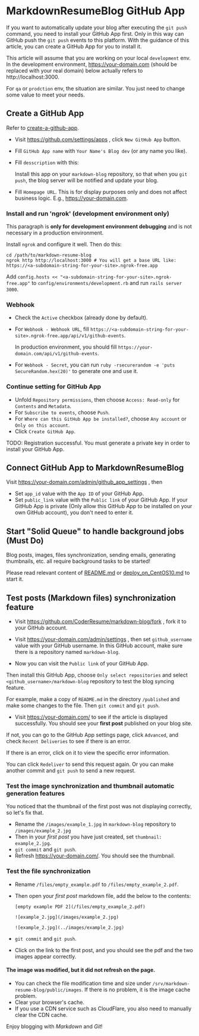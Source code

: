 # MarkdownResumeBlog GitHub App

If you want to automatically update your blog after executing the `git push` command, you need to install your GitHub App first. Only in this way can GitHub push the `git push` events to this platform.
With the guidance of this article, you can create a GitHub App for you to install it.

This article will assume that you are working on your local `development` env.
In the development environment, https://your-domain.com (should be replaced with your real domain) below actually refers to http://localhost:3000.

For `qa` or `prodction` env, the situation are similar. You just need to change some value to meet your needs.

## Create a GitHub App

Refer to [create-a-github-app](https://docs.github.com/en/developers/apps/setting-up-your-development-environment-to-create-a-github-app#step-2-register-a-new-github-app).

- Visit https://github.com/settings/apps , click `New GitHub App` button.
- Fill `GitHub App name` with `Your Name's Blog dev` (or any name you like).
- Fill `desscription` with this:

	Install this app on your `markdown-blog` repository, so that when you `git push`, the blog server will be notified and update your blog.

- Fill `Homepage URL`. This is for display purposes only and does not affect business logic. E.g., https://your-domain.com.

### Install and run 'ngrok' (development environment only)

This paragraph is **only for development environment debugging** and is not necessary in a production environment.

Install `ngrok` and configure it well. Then do this:

```shell
cd /path/to/markdown-resume-blog
ngrok http http://localhost:3000 # You will get a base URL like: https://<a-subdomain-string-for-your-site>.ngrok-free.app
```

Add `config.hosts << "<a-subdomain-string-for-your-site>.ngrok-free.app"` to `config/environments/development.rb` and run `rails server 3000`.

### Webhook

- Check the `Active` checkbox (already done by default).

- For `Webhook - Webhook URL`, fill `https://<a-subdomain-string-for-your-site>.ngrok-free.app/api/v1/github-events`.

    In production environment, you should fill `https://your-domain.com/api/v1/github-events`.

- For `Webhook - Secret`, you can run `ruby -rsecurerandom -e 'puts SecureRandom.hex(20)'` to generate one and use it.

### Continue setting for GitHub App

- Unfold `Repository permissions`, then choose `Access: Read-only` for `Contents` and `Metadata`.
- For `Subscribe to events`, choose `Push`.
- For `Where can this GitHub App be installed?`, choose `Any account` or `Only on this account`.
- Click `Create GitHub App`.

TODO: Registration successful. You must generate a private key in order to install your GitHub App.

## Connect GitHub App to MarkdownResumeBlog

Visit https://your-domain.com/admin/github_app_settings , then

- Set `app_id` value with the `App ID` of your GitHub App.
- Set `public_link` value with the `Public link` of your GitHub App.
    If your GitHub App is private (Only allow this GitHub App to be installed on your own GitHub account), you don't need to enter it.

## Start "Solid Queue" to handle background jobs (Must Do)

Blog posts, images, files synchronization, sending emails, generating thumbnails, etc. all require background tasks to be started!

Please read relevant content of [README.md](/README.md) or [deploy_on_CentOS10.md](/docs/deploy/deploy_on_CentOS10.md) to start it.

## Test posts (Markdown files) synchronization feature

- Visit https://github.com/CoderResume/markdown-blog/fork , fork it to your GitHub account.

- Visit https://your-domain.com/admin/settings , then set `github_username` value with your GitHub username. In this GitHub account, make sure there is a repository named `markdown-blog`.

- Now you can visit the `Public link` of your GitHub App.

Then install this GitHub App, choose `Only select repositories` and select `<github_username>/markdown-blog` repository to test the blog syncing feature.

For example, make a copy of `README.md` in the directory `/published` and make some changes to the file. Then `git commit` and `git push`.

- Visit https://your-domain.com/ to see if the article is displayed successfully. You should see your **first post** published on your blog site.

If not, you can go to the GitHub App settings page, click `Advanced`, and check `Recent Deliveries` to see if there is an error.

If there is an error, click on it to view the specific error information.

You can click `Redeliver` to send this request again. Or you can make another commit and `git push` to send a new request.

### Test the image synchronization and thumbnail automatic generation features

You noticed that the thumbnail of the first post was not displaying correctly, so let's fix that.

- Rename the `/images/example_1.jpg` in `markdown-blog` repository to `/images/example_2.jpg`
- Then in your *first post* you have just created, set `thumbnail: example_2.jpg`.
- `git commit` and `git push`.
- Refresh https://your-domain.com/. You should see the thumbnail.

### Test the file synchronization

- Rename `/files/empty_example.pdf` to `/files/empty_example_2.pdf`.
- Then open your *first post* markdown file, add the below to the contents:

    ```
    [empty example PDF 2](/files/empty_example_2.pdf)

    ![example_2.jpg](/images/example_2.jpg)

    ![example_2.jpg](../images/example_2.jpg)
    ```
- `git commit` and `git push`.
- Click on the link to the first post, and you should see the pdf and the two images appear correctly. 

#### The image was modified, but it did not refresh on the page.

- You can check the file modification time and size under `/srv/markdown-resume-blog/public/images`. If there is no problem, it is the image cache problem.
- Clear your browser's cache.
- If you use a CDN service such as CloudFlare, you also need to manually clear the CDN cache.

Enjoy blogging with *Markdown* and *Git*!
